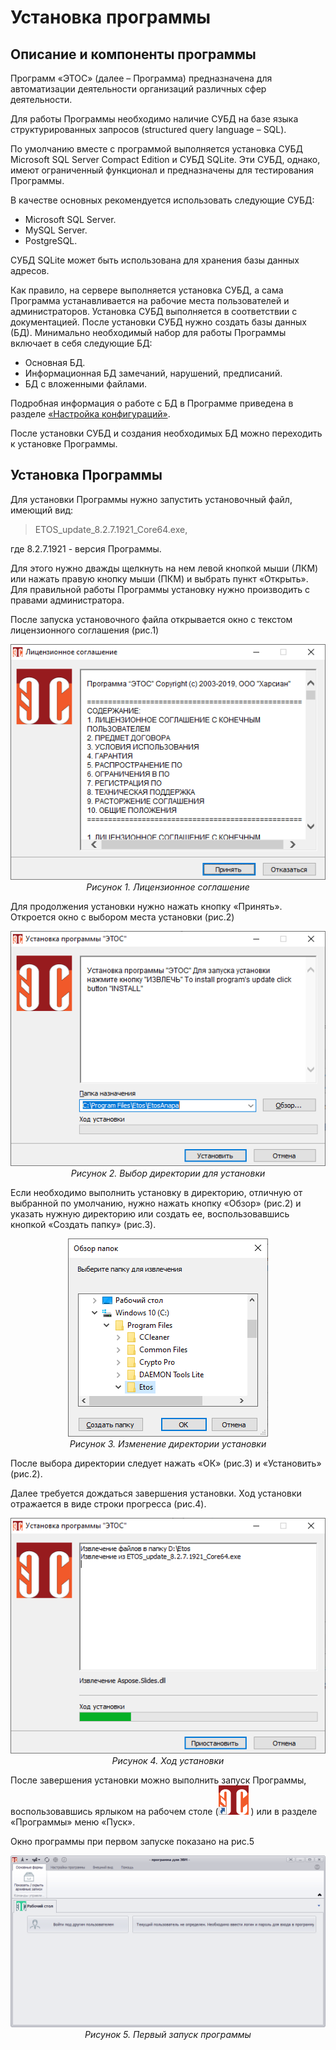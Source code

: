 # Установка программы

## Описание и компоненты программы

Программ «ЭТОС» (далее – Программа) предназначена для автоматизации деятельности организаций различных сфер деятельности.

Для работы Программы необходимо наличие СУБД на базе языка структурированных запросов (structured query language – SQL).

По умолчанию вместе с программой выполняется установка СУБД Microsoft SQL Server Compact Edition и СУБД SQLite. Эти СУБД, однако, имеют ограниченный функционал и предназначены для тестирования Программы.

В качестве основных рекомендуется использовать следующие СУБД:

- Microsoft SQL Server.
- MySQL Server.
- PostgreSQL.
  
СУБД SQLite может быть использована для хранения базы данных адресов.

Как правило, на сервере выполняется установка СУБД, а сама Программа устанавливается на рабочие места пользователей и администраторов. Установка СУБД выполняется в соответствии с документацией. После установки СУБД нужно создать базы данных (БД). Минимально необходимый набор для работы Программы включает в себя следующие БД:

- Основная БД.
- Информационная БД замечаний, нарушений, предписаний.
- БД с вложенными файлами.
  
Подробная информация о работе с БД в Программе приведена в разделе [«Настройка конфигураций»](08_configuration.md).

После установки СУБД и создания необходимых БД можно переходить к установке Программы.

## Установка Программы

Для установки Программы нужно запустить установочный файл, имеющий вид:

>ETOS_update_8.2.7.1921_Core64.exe,

где 8.2.7.1921 - версия Программы.

Для этого нужно дважды щелкнуть на нем левой кнопкой мыши (ЛКМ) или нажать правую кнопку мыши (ПКМ) и выбрать пункт «Открыть». Для правильной работы Программы установку нужно производить с правами администратора.

После запуска установочного файла открывается окно с текстом лицензионного соглашения (рис.1)

<p align="center">
<img src="images/01_install_01.png"><br>
<i>Рисунок 1. Лицензионное соглашение</i>
</p>

Для продолжения установки нужно нажать кнопку «Принять». Откроется окно с выбором места установки (рис.2)

<p align="center">
<img src="images/01_install_02.png"><br>
<i>Рисунок 2. Выбор директории для установки</i>
</p>

Если необходимо выполнить установку в директорию, отличную от выбранной по умолчанию, нужно нажать кнопку «Обзор» (рис.2) и указать нужную директорию или создать ее, воспользовавшись кнопкой «Создать папку» (рис.3).

<p align="center">
<img src="images/01_install_03.png"><br>
<i>Рисунок 3. Изменение директории установки</i>
</p>

После выбора директории следует нажать «ОК» (рис.3) и «Установить» (рис.2).

Далее требуется дождаться завершения установки. Ход установки отражается в виде строки прогресса (рис.4).

<p align="center">
<img src="images/01_install_04.png"><br>
<i>Рисунок 4. Ход установки</i>
</p>

После завершения установки можно выполнить запуск Программы, воспользовавшись ярлыком на рабочем столе (![](images/01_install_icon_01.png) ) или в разделе «Программы» меню «Пуск». 

Окно программы при первом запуске показано на рис.5

<p align="center">
<img src="images/01_install_05.png"><br>
<i>Рисунок 5. Первый запуск программы</i>
</p>